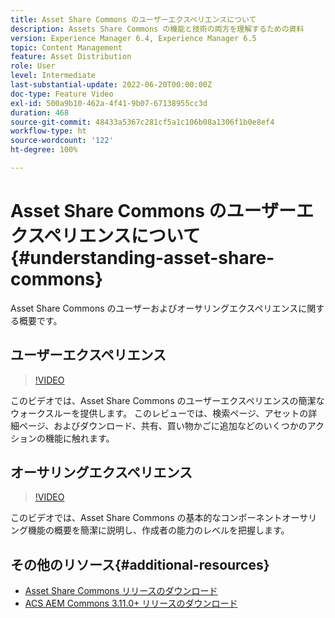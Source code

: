 ```yaml
---
title: Asset Share Commons のユーザーエクスペリエンスについて
description: Assets Share Commons の機能と技術の両方を理解するための資料
version: Experience Manager 6.4, Experience Manager 6.5
topic: Content Management
feature: Asset Distribution
role: User
level: Intermediate
last-substantial-update: 2022-06-20T00:00:00Z
doc-type: Feature Video
exl-id: 500a9b10-462a-4f41-9b07-67138955cc3d
duration: 468
source-git-commit: 48433a5367c281cf5a1c106b08a1306f1b0e8ef4
workflow-type: ht
source-wordcount: '122'
ht-degree: 100%

---
```


# Asset Share Commons のユーザーエクスペリエンスについて{#understanding-asset-share-commons}

Asset Share Commons のユーザーおよびオーサリングエクスペリエンスに関する概要です。

## ユーザーエクスペリエンス

>[!VIDEO](https://video.tv.adobe.com/v/20497?quality=12&learn=on)

このビデオでは、Asset Share Commons のユーザーエクスペリエンスの簡潔なウォークスルーを提供します。 このレビューでは、検索ページ、アセットの詳細ページ、およびダウンロード、共有、買い物かごに追加などのいくつかのアクションの機能に触れます。

## オーサリングエクスペリエンス

>[!VIDEO](https://video.tv.adobe.com/v/20498?quality=12&learn=on)

このビデオでは、Asset Share Commons の基本的なコンポーネントオーサリング機能の概要を簡潔に説明し、作成者の能力のレベルを把握します。

## その他のリソース{#additional-resources}

* [Asset Share Commons リリースのダウンロード](https://github.com/Adobe-Marketing-Cloud/asset-share-commons/releases)
* [ACS AEM Commons 3.11.0+ リリースのダウンロード](https://github.com/Adobe-Consulting-Services/acs-aem-commons/releases)
